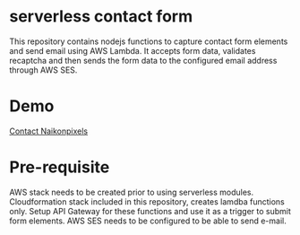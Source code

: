 # serverless contact form

This repository contains nodejs functions to capture contact form elements and send email using AWS Lambda. It accepts form data, validates recaptcha and then sends the form data to the configured email address through AWS SES. 

# Demo

[Contact Naikonpixels](https://www.naikonpixels.com/contact/index.html)

# Pre-requisite

AWS stack needs to be created prior to using serverless modules. Cloudformation stack included in this repository, creates lamdba functions only. Setup API Gateway for these functions and use it as a trigger to submit form elements. AWS SES needs to be configured to be able to send e-mail. 



